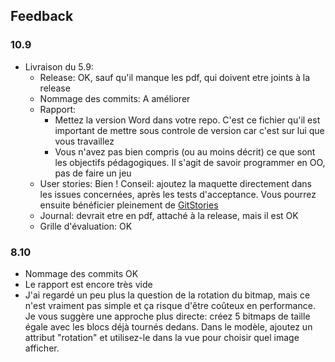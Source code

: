 ## Feedback

### 10.9

- Livraison du 5.9:
  - Release: OK, sauf qu'il manque les pdf, qui doivent etre joints à la release
  - Nommage des commits: A améliorer
  - Rapport:
    - Mettez la version Word dans votre repo. C'est ce fichier qu'il est important de mettre sous controle de version car c'est sur lui que vous travaillez
    - Vous n'avez pas bien compris (ou au moins décrit) ce que sont les objectifs pédagogiques. Il s'agit de savoir programmer en OO, pas de faire un jeu
  - User stories: Bien ! Conseil: ajoutez la maquette directement dans les issues concernées, après les tests d'acceptance. Vous pourrez ensuite bénéficier pleinement de [GitStories](https://github.com/ETML-INF/GitStories)
  - Journal: devrait etre en pdf, attaché à la release, mais il est OK
  - Grille d'évaluation: OK

### 8.10

- Nommage des commits OK
- Le rapport est encore très vide
- J'ai regardé un peu plus la question de la rotation du bitmap, mais ce n'est vraiment pas simple et ça risque d'être coûteux en performance. Je vous suggère une approche plus directe: créez 5 bitmaps de taille égale avec les blocs déjà tournés dedans. Dans le modèle, ajoutez un attribut "rotation" et utilisez-le dans la vue pour choisir quel image afficher.
